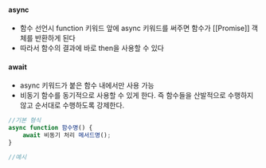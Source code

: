 #### async
- 함수 선언시 function 키워드 앞에 async 키워드를 써주면 함수가 [[Promise]] 객체를 반환하게 된다
- 따라서 함수의 결과에 바로 then을 사용할 수 있다
#### await
- async 키워드가 붙은 함수 내에서만 사용 가능
- 비동기 함수를 동기적으로 사용할 수 있게 한다. 즉 함수들을 산발적으로 수행하지 않고 순서대로 수행하도록 강제한다.

```ts
//기본 형식
async function 함수명() {
	await 비동기 처리 메서드명();
}

//예시

```